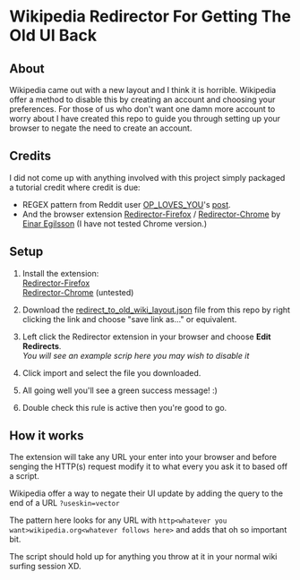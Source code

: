 # Wikipedia Redirector For Getting The Old UI Back

## About

Wikipedia came out with a new layout and I think it is horrible. Wikipedia offer a method to disable this by creating an account and choosing your preferences. For those of us who don't want one damn more account to worry about I have created this repo to guide you through setting up your browser to negate the need to create an account.

## Credits

I did not come up with anything involved with this project simply packaged a tutorial credit where credit is due:

- REGEX pattern from Reddit user [OP_LOVES_YOU](https://www.reddit.com/user/OP_LOVES_YOU/)'s [post](https://www.reddit.com/r/wikipedia/comments/10fc9pn/comment/j50nkk9/?utm_source=share&utm_medium=web2x&context=3). <br>
- And the browser extension [Redirector-Firefox](https://addons.mozilla.org/en-US/firefox/addon/redirector/) / [Redirector-Chrome](https://chrome.google.com/webstore/detail/redirector/ocgpenflpmgnfapjedencafcfakcekcd) by [Einar Egilsson](https://einaregilsson.com/) (I have not tested Chrome version.)

## Setup

1. Install the extension:<br>[Redirector-Firefox](https://addons.mozilla.org/en-US/firefox/addon/redirector/)<br>[Redirector-Chrome](https://chrome.google.com/webstore/detail/redirector/ocgpenflpmgnfapjedencafcfakcekcd) (untested)

2. Download the [redirect_to_old_wiki_layout.json](https://raw.githubusercontent.com/stellardisco/wiki_redirector/main/redirect_to_old_wiki_layout.json) file from this repo by right clicking the link and choose "save link as..." or equivalent.

3. Left click the Redirector extension in your browser and choose **Edit Redirects**.<br>_You will see an example scrip here you may wish to disable it_

4. Click import and select the file you downloaded.

5. All going well you'll see a green success message! :)

6. Double check this rule is active then you're good to go.

## How it works

The extension will take any URL your enter into your browser and before senging the HTTP(s) request modify it to what every you ask it to based off a script.

Wikipedia offer a way to negate their UI update by adding the query to the end of a URL ``?useskin=vector``

The pattern here looks for any URL with ``http<whatever you want>wikipedia.org<whatever follows here>`` and adds that oh so important bit.

The script should hold up for anything you throw at it in your normal wiki surfing session XD.
